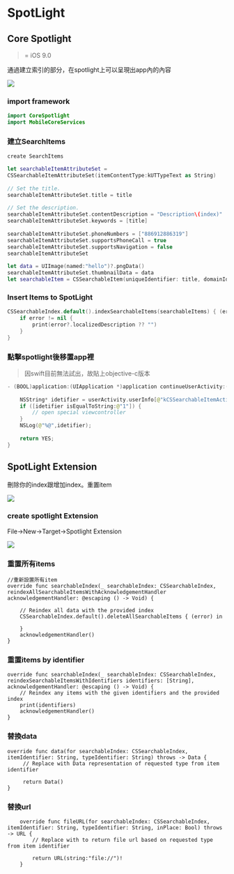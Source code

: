 # SpotLight


## Core Spotlight

>= iOS 9.0

通過建立索引的部分，在spotlight上可以呈現出app內的內容

![](https://i.imgur.com/8iQXLsr.png)

### import framework

``` swift
import CoreSpotlight
import MobileCoreServices
```


### 建立SearchItems

``` swift
create SearchItems

let searchableItemAttributeSet =
CSSearchableItemAttributeSet(itemContentType:kUTTypeText as String)
        
// Set the title.
searchableItemAttributeSet.title = title
        
// Set the description.
searchableItemAttributeSet.contentDescription = "Description\(index)"
searchableItemAttributeSet.keywords = [title]
        
searchableItemAttributeSet.phoneNumbers = ["886912886319"]
searchableItemAttributeSet.supportsPhoneCall = true
searchableItemAttributeSet.supportsNavigation = false
searchableItemAttributeSet
        
let data = UIImage(named:"hello")?.pngData()
searchableItemAttributeSet.thumbnailData = data
let searchableItem = CSSearchableItem(uniqueIdentifier: title, domainIdentifier: title, attributeSet: searchableItemAttributeSet)
```

### Insert Items to SpotLight
``` swift
CSSearchableIndex.default().indexSearchableItems(searchableItems) { (error) -> Void in
    if error != nil {
        print(error?.localizedDescription ?? "")
    }
}
```

### 點擊spotlight後移置app裡
>  因swift目前無法試出，故貼上objective-c版本

``` swift
- (BOOL)application:(UIApplication *)application continueUserActivity:(NSUserActivity *)userActivity restorationHandler:(void (^)(NSArray * _Nullable))restorationHandler{
    
    NSString* idetifier = userActivity.userInfo[@"kCSSearchableItemActivityIdentifier"]; 
    if ([idetifier isEqualToString:@"1"]) {
        // open special viewcontroller
    }
    NSLog(@"%@",idetifier);
    
    return YES;
}
```

## SpotLight Extension

刪除你的index跟增加index。重置item

![](https://i.imgur.com/tDmCApV.png)


### create spotlight Extension

File->New->Target->Spotlight Extension

![](https://i.imgur.com/9XiG8Y9.png)

### 重置所有items

```
//重新設置所有item
override func searchableIndex(_ searchableIndex: CSSearchableIndex, reindexAllSearchableItemsWithAcknowledgementHandler acknowledgementHandler: @escaping () -> Void) {
        
    // Reindex all data with the provided index
    CSSearchableIndex.default().deleteAllSearchableItems { (error) in
            
    }
    acknowledgementHandler()
}
```

### 重置items by identifier
```
override func searchableIndex(_ searchableIndex: CSSearchableIndex, reindexSearchableItemsWithIdentifiers identifiers: [String], acknowledgementHandler: @escaping () -> Void) {
    // Reindex any items with the given identifiers and the provided index
    print(identifiers)
    acknowledgementHandler()
}
```

### 替換data
```
override func data(for searchableIndex: CSSearchableIndex, itemIdentifier: String, typeIdentifier: String) throws -> Data {
     // Replace with Data representation of requested type from item identifier
        
     return Data()
}
```

### 替換url
```
    override func fileURL(for searchableIndex: CSSearchableIndex, itemIdentifier: String, typeIdentifier: String, inPlace: Bool) throws -> URL {
        // Replace with to return file url based on requested type from item identifier
        
        return URL(string:"file://")!
    }
```

